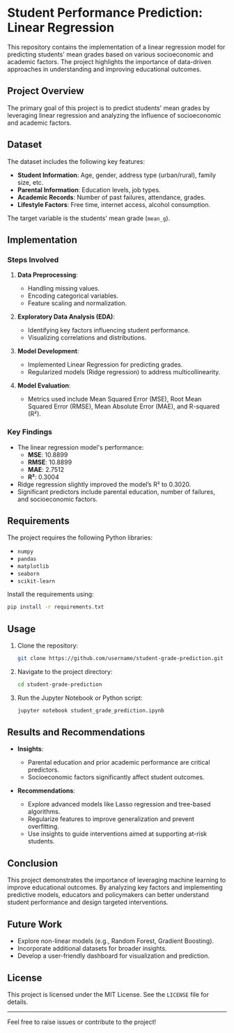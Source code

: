 # Student Performance Prediction: Linear Regression

This repository contains the implementation of a linear regression model for predicting students' mean grades based on various socioeconomic and academic factors. The project highlights the importance of data-driven approaches in understanding and improving educational outcomes.

## **Project Overview**

The primary goal of this project is to predict students' mean grades by leveraging linear regression and analyzing the influence of socioeconomic and academic factors. 

## **Dataset**

The dataset includes the following key features:
- **Student Information**: Age, gender, address type (urban/rural), family size, etc.
- **Parental Information**: Education levels, job types.
- **Academic Records**: Number of past failures, attendance, grades.
- **Lifestyle Factors**: Free time, internet access, alcohol consumption.

The target variable is the students' mean grade (`mean_g`).

## **Implementation**

### **Steps Involved**
1. **Data Preprocessing**: 
   - Handling missing values.
   - Encoding categorical variables.
   - Feature scaling and normalization.

2. **Exploratory Data Analysis (EDA)**:
   - Identifying key factors influencing student performance.
   - Visualizing correlations and distributions.

3. **Model Development**:
   - Implemented Linear Regression for predicting grades.
   - Regularized models (Ridge regression) to address multicollinearity.

4. **Model Evaluation**:
   - Metrics used include Mean Squared Error (MSE), Root Mean Squared Error (RMSE), Mean Absolute Error (MAE), and R-squared (R²).

### **Key Findings**
- The linear regression model's performance:
  - **MSE**: 10.8899
  - **RMSE**: 10.8899
  - **MAE**: 2.7512
  - **R²**: 0.3004
- Ridge regression slightly improved the model’s R² to 0.3020.
- Significant predictors include parental education, number of failures, and socioeconomic factors.

## **Requirements**

The project requires the following Python libraries:
- `numpy`
- `pandas`
- `matplotlib`
- `seaborn`
- `scikit-learn`

Install the requirements using:
```bash
pip install -r requirements.txt
```

## **Usage**

1. Clone the repository:
   ```bash
   git clone https://github.com/username/student-grade-prediction.git
   ```
2. Navigate to the project directory:
   ```bash
   cd student-grade-prediction
   ```
3. Run the Jupyter Notebook or Python script:
   ```bash
   jupyter notebook student_grade_prediction.ipynb
   ```

## **Results and Recommendations**

- **Insights**:
  - Parental education and prior academic performance are critical predictors.
  - Socioeconomic factors significantly affect student outcomes.

- **Recommendations**:
  - Explore advanced models like Lasso regression and tree-based algorithms.
  - Regularize features to improve generalization and prevent overfitting.
  - Use insights to guide interventions aimed at supporting at-risk students.

## **Conclusion**

This project demonstrates the importance of leveraging machine learning to improve educational outcomes. By analyzing key factors and implementing predictive models, educators and policymakers can better understand student performance and design targeted interventions.

## **Future Work**

- Explore non-linear models (e.g., Random Forest, Gradient Boosting).
- Incorporate additional datasets for broader insights.
- Develop a user-friendly dashboard for visualization and prediction.

## **License**

This project is licensed under the MIT License. See the `LICENSE` file for details.

---
Feel free to raise issues or contribute to the project!
